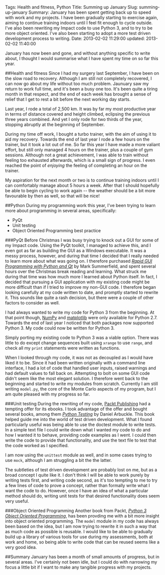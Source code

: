 Tags: Health and fitness, Python
Title: Summing up January
Slug: summing-up-january
Summary: January has been spent getting back up to speed with work and my projects. I have been gradually starting to exercise again, aiming to continue training indoors until I feel fit enough to cycle outside. I've also been rewriting my Impact code to use Python 3, and to try to be more object oriented. I've also been starting to adopt a more test driven development process to writing.
Date: 2013-02-02 11:29:00
updated: 2013-02-02 11:40:00

January has now been and gone, and without anything specific to write about, 
I thought I would summarise what I have spent my time on so far this year.

##Health and fitness
Since I had my surgery last September, I have been on the slow road to 
recovery. Although I am still not completely recovered, I can now go about my 
life without too much problem. Jaunuary saw my return to work full time, and
it's been a busy one too. It's been quite a tiring month in that respect, and
the end of each week has brought a sense of relief that I get to rest a bit
before the next working day starts.

Last year, I rode a total of 2,500 km. It was by far my most productive year in
terms of distance covered and height climbed, eclipsing the previous three
years combined. And yet I only rode for two thirds of the year, stopping
abruptly at the beginning of September.

During my time off work, I bought a turbo trainer, with the aim of using it to
aid my recovery. Towards the end of last year I rode a few hours on the
trainer, but it took a lot out of me. So far this year I have made a more
valiant effort, but still only managed 4 hours on the trainer, plus a couple of
gym sessions. Although not a great achievement, I was able to train without
feeling too exhausted afterwards, which is a small sign of progress. I even
reached the point of *enjoying* the feeling of completing an hour on the
trainer.

My aspiration for the next month or two is to continue training indoors until I
can comfortably manage about 5 hours a week. After that I should hopefully be
able to begin cycling to work again -- the weather should be a bit more
favourable by then as well, so that will be nice!

##Python
During my programming work this year, I've been trying to learn more about
programming in several areas, specifically:

* PyQt
* Unit testing
* Object Oriented Programming best practice

###PyQt
Before Christmas I was busy trying to knock out a GUI for some of my Impact
code. Using the PyQt toolkit, I managed to achieve this, and I even got as far
as building the GUI as a Windows executable. It was a messy process, however,
and during that time I decided that I really needed to learn more about what
was going on. I therefore purchased [*Rapid GUI Programming with Python and
Qt*](http://www.qtrac.eu/pyqtbook.html "Rapid GUI Programming with Python and
Qt at Qtrac Ltd.")
by Mark Summerfield, and spent several hours over the Christmas break reading
and learning. What struck me during that time was how much more I learned about
Python itself. In fact, I decided that pursuing a GUI application with my
existing code might be more difficult than if I tried to improve my non-GUI
code. I therefore began looking carefully at my code written to date, and 
promptly started to rewrite it. This sounds like quite a rash decision, but 
there were a couple of other factors to consider as well. 

I had always wanted to write my code for Python 3 from the beginning. At that
point though, [NumPy](http://numpy.scipy.org "NumPy") and 
[matplotlib](http://matplotlib.sourceforge.net "matplotlib") were only
available for Python 2.7. Towards the end of last year I noticed that both
packages now supported Python 3. My code could now be written for Python 3.

Simply porting my existing code to Python 3 was a viable option. There was
little to do except change sequences built using `xrange` to use `range`, and
check all my `print` statements were written as functions. 

When I looked through my code, it was not as decoupled as I would have liked it
to be. Since it had been written originally with a command line interface, I
had a lot of code that handled user inputs, raised warnings and had default
values to fall back on. Attempting to bolt on some GUI code didn't seem like
the most elegant solution. I therefore went back to the beginning and started
to write my modules from scratch. Currently I am still writing `model.py`, the
core of the Monte Carlo aspects of my program, but I am quite pleased with my
progress so far.

###Unit testing
During the rewriting of my code, [Packt Publishing](http://www.packtpub.com
"Packt Publishing") had a tempting offer for its ebooks. I took advantage of 
the offer and bought several books, among them [*Python
Testing*](http://www.packtpub.com/python-testing-beginners-guide/book) by Daniel
Arbuckle. This book helped guide me into the world of test driven development.
What I found particularly useful was being able to use the doctest module to
write tests. In a simple text file I could write down what I wanted my code to
do and how I wanted it to behave, providing code examples as I went. I could
then write the code to provide that functionality, and use the text file to
test that the code worked as I specified. 

I am now using the `unittest` module as well, and in some cases trying to use
`mock`, although I am struggling a bit the the latter. 

The subtleties of test driven development are probably lost on me, but as a
broad concept I quite like it. I don't think I will be able to work purely by
writing tests first, and writing code second, as it's too tempting to me to try a few
lines of code to prove a concept, rather than formally write what I want the
code to do. However, once I have an idea of what a particular method should do,
writing unit tests for that desired functionality does seem very useful.

###Object Oriented Programming
Another book from Packt, [*Python 3 Object Oriented
Programming*](http://www.packtpub.com/python-3-object-oriented-programming/book), 
has been provding me with a bit more insight into object oriented programming.
The `model` module in my code has always been based on the idea, but I am now
trying to rewrite it in such a way that as much code as possible is reusable. I
would like to be able to gradually build up a library of various tools for use
during my assessments, both at work and home, so being able to write code that
can be reused seems like a very good idea. 

##Summary
January has been a month of small amounts of progress, but in several areas.
I've certainly not been idle, but I could do with narrowing my focus a little
bit if I want to make any tangible progress with my projects. 
